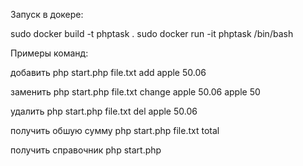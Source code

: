 
Запуск в докере:

sudo docker build -t phptask .
sudo docker run -it phptask /bin/bash



Примеры команд:

добавить
php start.php file.txt add apple 50.06

заменить
php start.php file.txt change apple 50.06 apple 50

удалить
php start.php file.txt del apple 50.06

получить обшую сумму
php start.php file.txt total

получить справочник
php start.php
